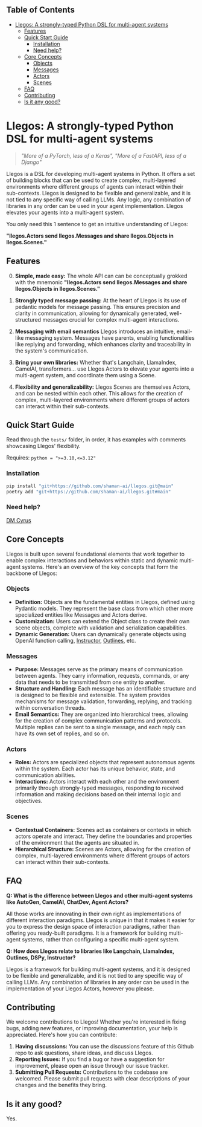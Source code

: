## Table of Contents

- [Llegos: A strongly-typed Python DSL for multi-agent systems](#llegos-a-strongly-typed-python-dsl-for-multi-agent-systems)
  - [Features](#features)
  - [Quick Start Guide](#quick-start-guide)
    - [Installation](#installation)
    - [Need help?](#need-help)
  - [Core Concepts](#core-concepts)
    - [Objects](#objects)
    - [Messages](#messages)
    - [Actors](#actors)
    - [Scenes](#scenes)
  - [FAQ](#faq)
  - [Contributing](#contributing)
  - [Is it any good?](#is-it-any-good)

# Llegos: A strongly-typed Python DSL for multi-agent systems

> *"More of a PyTorch, less of a Keras", "More of a FastAPI, less of a Django"*

Llegos is a DSL for developing multi-agent systems in Python. It offers a set of building blocks that can be used to create complex, multi-layered environments where different groups of agents can interact within their sub-contexts. Llegos is designed to be flexible and generalizable, and it is not tied to any specific way of calling LLMs. Any logic, any combination of libraries in any order can be used in your agent implementation. Llegos elevates your agents into a multi-agent system.

You only need this 1 sentence to get an intuitive understanding of Llegos:

**"llegos.Actors send llegos.Messages and share llegos.Objects in llegos.Scenes."**

## Features

0. **Simple, made easy:** The whole API can can be conceptually grokked with the mnemonic **"llegos.Actors send llegos.Messages and share llegos.Objects in llegos.Scenes."**

1. **Strongly typed message passing:** At the heart of Llegos is its use of pedantic models for message passing. This ensures precision and clarity in communication, allowing for dynamically generated, well-structured messages crucial for complex multi-agent interactions.

2. **Messaging with email semantics** Llegos introduces an intuitive, email-like messaging system. Messages have parents, enabling functionalities like replying and forwarding, which enhances clarity and traceability in the system's communication.

3. **Bring your own libraries:** Whether that's Langchain, LlamaIndex, CamelAI, transformers... use Llegos Actors to elevate your agents into a multi-agent system, and coordinate them using a Scene.

4. **Flexibility and generalizability:** Llegos Scenes are themselves Actors, and can be nested within each other. This allows for the creation of complex, multi-layered environments where different groups of actors can interact within their sub-contexts.

## Quick Start Guide

Read through the `tests/` folder, in order, it has examples with comments showcasing Llegos' flexibility.

Requires: `python = ">=3.10,<=3.12"`

### Installation

```bash
pip install "git+https://github.com/shaman-ai/llegos.git@main"
poetry add "git+https://github.com/shaman-ai/llegos.git#main"
```

### Need help?

[DM Cyrus](https://x.com/CyrusOfEden)

## Core Concepts

Llegos is built upon several foundational elements that work together to enable complex interactions and behaviors within static and dynamic multi-agent systems.  Here's an overview of the key concepts that form the backbone of Llegos:

### Objects
- **Definition:** Objects are the fundamental entities in Llegos, defined using Pydantic models. They represent the base class from which other more specialized entities like Messages and Actors derive.
- **Customization:** Users can extend the Object class to create their own scene objects, complete with validation and serialization capabilities.
- **Dynamic Generation:** Users can dynamically generate objects using OpenAI function calling, [Instructor](https://github.com/jxnl/instructor), [Outlines](https://github.com/outlines-dev/outlines), etc.

### Messages

- **Purpose:** Messages serve as the primary means of communication between agents. They carry information, requests, commands, or any data that needs to be transmitted from one entity to another.
- **Structure and Handling:** Each message has an identifiable structure and is designed to be flexible and extensible. The system provides mechanisms for message validation, forwarding, replying, and tracking within conversation threads.
- **Email Semantics:** They are organized into hierarchical trees, allowing for the creation of complex communication patterns and protocols. Multiple replies can be sent to a single message, and each reply can have its own set of replies, and so on.

### Actors

- **Roles:** Actors are specialized objects that represent autonomous agents within the system. Each actor has its unique behavior, state, and communication abilities.
- **Interactions:** Actors interact with each other and the environment primarily through strongly-typed messages, responding to received information and making decisions based on their internal logic and objectives.

### Scenes

- **Contextual Containers:** Scenes act as containers or contexts in which actors operate and interact. They define the boundaries and properties of the environment that the agents are situated in.
- **Hierarchical Structure:** Scenes are Actors, allowing for the creation of complex, multi-layered environments where different groups of actors can interact within their sub-contexts.


## FAQ

**Q: What is the difference between Llegos and other multi-agent systems like AutoGen, CamelAI, ChatDev, Agent Actors?**

All those works are innovating in their own right as implementations of different interaction paradigms. Llegos is unique in that it makes it easier for you to express the design space of interaction paradigms, rather than offering you ready-built paradigms. It is a framework for building multi-agent systems, rather than configuring a specific multi-agent system.

**Q: How does Llegos relate to libraries like Langchain, LlamaIndex, Outlines, DSPy, Instructor?**

Llegos is a framework for building multi-agent systems, and it is designed to be flexible and generalizable, and it is not tied to any specific way of calling LLMs. Any combination of libraries in any order can be used in the implementation of your Llegos Actors, however you please.

## Contributing

We welcome contributions to Llegos! Whether you're interested in fixing bugs, adding new features, or improving documentation, your help is appreciated. Here's how you can contribute:

1. **Having discussions:** You can use the discussions feature of this Github repo to ask questions, share ideas, and discuss Llegos.
2. **Reporting Issues:** If you find a bug or have a suggestion for improvement, please open an issue through our issue tracker.
3. **Submitting Pull Requests:** Contributions to the codebase are welcomed. Please submit pull requests with clear descriptions of your changes and the benefits they bring.

## Is it any good?

Yes.
